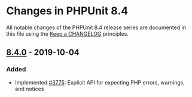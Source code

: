 # Changes in PHPUnit 8.4

All notable changes of the PHPUnit 8.4 release series are documented in this file using the [Keep a CHANGELOG](http://keepachangelog.com/) principles.

## [8.4.0] - 2019-10-04

### Added

* Implemented [#3775](https://github.com/sebastianbergmann/phpunit/issues/3775): Explicit API for expecting PHP errors, warnings, and notices

[8.4.0]: https://github.com/sebastianbergmann/phpunit/compare/8.3...8.4.0

